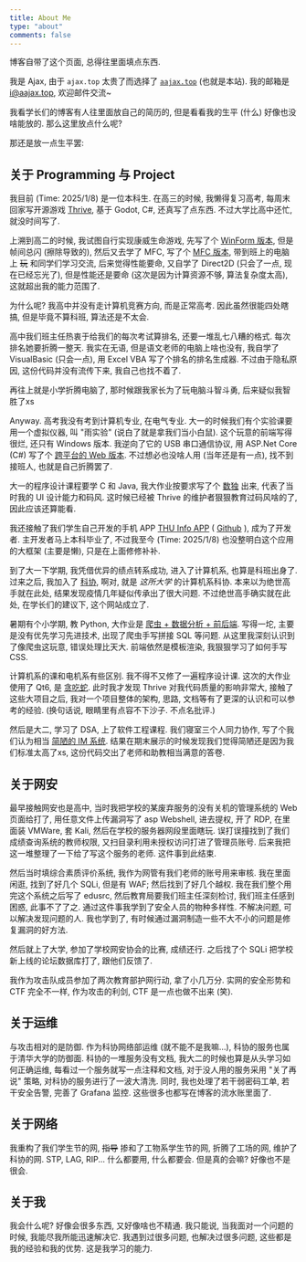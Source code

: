 ```yaml
---
title: About Me
type: "about"
comments: false
---
```


<style>
.content {
    line-height: 1.5;
}
</style>

博客自带了这个页面, 总得往里面填点东西.

我是 Ajax, 由于 `ajax.top` 太贵了而选择了 [`aajax.top`](https://aajax.top) (也就是本站). 我的邮箱是 i@aajax.top, 欢迎邮件交流~

我看学长们的博客有人往里面放自己的简历的, 但是看看我的生平 (什么) 好像也没啥能放的. 那么这里放点什么呢?

那还是放一点生平罢:

## 关于 Programming 与 Project

我目前 (Time: 2025/1/8) 是一位本科生. 在高三的时候, 我懒得复习高考, 每周末回家写开源游戏 [Thrive](https://revolutionarygamesstudio.com/), 基于 Godot, C#, 还真写了点东西. 不过大学比高中还忙, 就没时间写了.

上溯到高二的时候, 我试图自行实现康威生命游戏, 先写了个 [WinForm 版本](https://github.com/84634E1A607A/ConwayLifeGame), 但是帧间总闪 (擦除导致的), 然后又去学了 MFC, 写了个 [MFC 版本](https://github.com/84634E1A607A/Conway-s-Life-Game-MFC), 带到班上的电脑上 ~~玩~~ 和同学们学习交流, 后来觉得性能要命, 又自学了 Direct2D (只会了一点, 现在已经忘光了), 但是性能还是要命 (这次是因为计算资源不够, 算法复杂度太高), 这就超出我的能力范围了.

为什么呢? 我高中并没有走计算机竞赛方向, 而是正常高考. 因此虽然很能四处瞎搞, 但是毕竟不算科班, 算法还是不太会.

高中我们班主任热衷于给我们的每次考试算排名, 还要一堆乱七八糟的格式. 每次排名她要折腾一整天. 我实在无语, 但是语文老师的电脑上啥也没有, 我自学了 VisualBasic (只会一点), 用 Excel VBA 写了个排名的排名生成器. 不过由于隐私原因, 这份代码并没有流传下来, 我自己也找不着了.

再往上就是小学折腾电脑了, 那时候跟我家长为了玩电脑斗智斗勇, 后来疑似我智胜了xs

Anyway. 高考我没有考到计算机专业, 在电气专业. 大一的时候我们有个实验课要用一个虚拟仪器, 叫 "雨实验" (说白了就是拿我们当小白鼠). 这个玩意的前端写得很烂, 还只有 Windows 版本. 我逆向了它的 USB 串口通信协议, 用 ASP.Net Core (C#) 写了个 [跨平台的 Web 版本](https://github.com/84634E1A607A/RainDropWeb). 不过想必也没啥人用 (当年还是有一点), 找不到接班人, 也就是自己折腾罢了.

大一的程序设计课程要学 C 和 Java, 我大作业按要求写了个 [数独](https://github.com/84634E1A607A/Sudoku_C_Java) 出来, 代表了当时我的 UI 设计能力和码风. 这时候已经被 Thrive 的维护者狠狠教育过码风啥的了, 因此应该还算能看.

我还接触了我们学生自己开发的手机 APP [THU Info APP](https://app.cs.tsinghua.edu.cn/) ( [Github](https://github.com/thu-info-community/thu-info-app) ), 成为了开发者. 主开发者马上本科毕业了, 不过我至今 (Time: 2025/1/8) 也没整明白这个应用的大框架 (主要是懒), 只是在上面修修补补.

到了大一下学期, 我凭借优异的绩点转系成功, 进入了计算机系, 也算是科班出身了. 过来之后, 我加入了 [科协](https://net9.org/home/), 啊对, 就是 *这所大学* 的计算机系科协. 本来以为绝世高手就在此处, 结果发现疫情几年疑似传承出了很大问题. 不过绝世高手确实就在此处, 在学长们的建议下, 这个网站成立了.

暑期有个小学期, 教 Python, 大作业是 [爬虫 + 数据分析 + 前后端](https://github.com/84634E1A607A/2023-summer-python). 写得一坨, 主要是没有优先学习先进技术, 出现了爬虫手写拼接 SQL 等问题. 从这里我深刻认识到了像爬虫这玩意, 错误处理比天大. 前端依然是模板渲染, 我狠狠学习了如何手写 CSS.

计算机系的课和电机系有些区别. 我不得不又修了一遍程序设计课. 这次的大作业使用了 Qt6, 是 [贪吃蛇](https://github.com/UbeCc/SnakeFoP). 此时我才发现 Thrive 对我代码质量的影响非常大, 接触了这些大项目之后, 我对一个项目整体的架构, 思路, 文档等有了更深的认识和可以参考的经验. (换句话说, 眼睛里有点容不下沙子. 不点名批评.)

然后是大二, 学习了 DSA, 上了软件工程课程. 我们寝室三个人同力协作, 写了个我们认为相当 [简陋的 IM 系统](https://github.com/84634E1A607A/nova210se). 结果在期末展示的时候发现我们觉得简陋还是因为我们标准太高了xs, 这份代码交出了老师和助教相当满意的答卷.

## 关于网安

最早接触网安也是高中, 当时我把学校的某废弃服务的没有关机的管理系统的 Web 页面给打了, 用任意文件上传漏洞写了 asp Webshell, 进去提权, 开了 RDP, 在里面装 VMWare, 套 Kali, 然后在学校的服务器网段里面瞎玩. 误打误撞找到了我们成绩查询系统的教师权限, 又扫目录利用未授权访问打进了管理员账号. 后来我把这一堆整理了一下给了写这个服务的老师. 这件事到此结束.

然后当时填综合素质评价系统, 我作为网管有我们老师的账号用来审核. 我在里面闲逛, 找到了好几个 SQLi, 但是有 WAF; 然后找到了好几个越权. 我在我们整个用完这个系统之后写了 edusrc, 然后教育局要我们班主任深刻检讨, 我们班主任感到困惑, 此事不了了之. 通过这件事我学到了安全人员的物种多样性. 不解决问题, 可以解决发现问题的人. 我也学到了, 有时候通过漏洞制造一些不大不小的问题是修复漏洞的好方法.

然后就上了大学, 参加了学校网安协会的比赛, 成绩还行. 之后找了个 SQLi 把学校新上线的论坛数据库打了, 跟他们反馈了.

我作为攻击队成员参加了两次教育部护网行动, 拿了小几万分. 实网的安全形势和 CTF 完全不一样, 作为攻击的利剑, CTF 是一点也做不出来 (笑).

## 关于运维

与攻击相对的是防御. 作为科协网络部运维 (就不能不是我嘛...), 科协的服务也属于清华大学的防御面. 科协的一堆服务没有文档, 我大二的时候也算是从头学习如何正确运维, 每看过一个服务就写一点注释和文档, 对于没人用的服务采用 "关了再说" 策略, 对科协的服务进行了一波大清洗. 同时, 我也处理了若干弱密码工单, 若干安全告警, 完善了 Grafana 监控. 这些很多也都写在博客的流水账里面了.

## 关于网络

我重构了我们学生节的网, ~~指导~~ 掺和了工物系学生节的网, 折腾了工场的网, 维护了科协的网. STP, LAG, RIP... 什么都要用, 什么都要会. 但是真的会嘛? 好像也不是很会.

## 关于我

我会什么呢? 好像会很多东西, 又好像啥也不精通. 我只能说, 当我面对一个问题的时候, 我能尽我所能迅速解决它. 我遇到过很多问题, 也解决过很多问题, 这些都是我的经验和我的优势. 这是我学习的能力.
